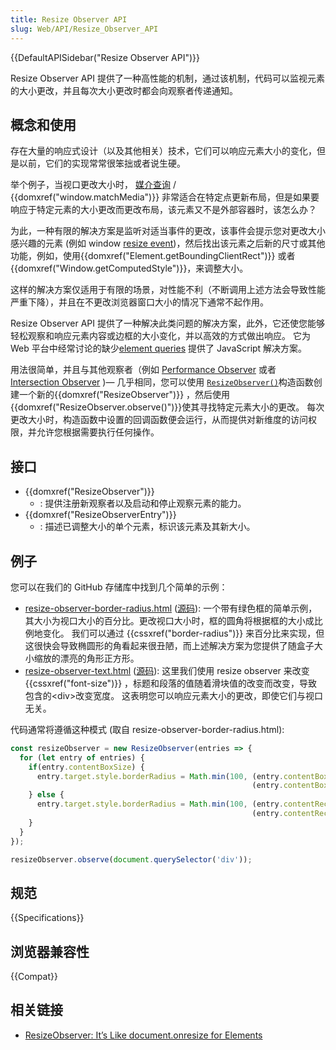 ```yaml
---
title: Resize Observer API
slug: Web/API/Resize_Observer_API
---
```

{{DefaultAPISidebar("Resize Observer API")}}

Resize Observer API 提供了一种高性能的机制，通过该机制，代码可以监视元素的大小更改，并且每次大小更改时都会向观察者传递通知。

## 概念和使用

存在大量的响应式设计（以及其他相关）技术，它们可以响应元素大小的变化，但是以前，它们的实现常常很笨拙或者说生硬。

举个例子，当视口更改大小时， [媒介查询](/zh-CN/docs/Web/CSS/Media_Queries) / {{domxref("window.matchMedia")}} 非常适合在特定点更新布局，但是如果要响应于特定元素的大小更改而更改布局，该元素又不是外部容器时，该怎么办？

为此，一种有限的解决方案是监听对适当事件的更改，该事件会提示您对更改大小感兴趣的元素 (例如 window [resize event](/zh-CN/docs/Web/API/Window/resize_event))，然后找出该元素之后新的尺寸或其他功能，例如，使用{{domxref("Element.getBoundingClientRect")}} 或者{{domxref("Window.getComputedStyle")}}，来调整大小。

这样的解决方案仅适用于有限的场景，对性能不利（不断调用上述方法会导致性能严重下降），并且在不更改浏览器窗口大小的情况下通常不起作用。

Resize Observer API 提供了一种解决此类问题的解决方案，此外，它还使您能够轻松观察和响应元素内容或边框的大小变化，并以高效的方式做出响应。 它为 Web 平台中经常讨论的缺少[element queries](https://www.xanthir.com/b4PR0) 提供了 JavaScript 解决方案。

用法很简单，并且与其他观察者（例如 [Performance Observer](/zh-CN/docs/Web/API/PerformanceObserver) 或者 [Intersection Observer](/zh-CN/docs/Web/API/Intersection_Observer_API) )— 几乎相同，您可以使用 [`ResizeObserver()`](/zh-CN/docs/Web/API/ResizeObserver/ResizeObserver)构造函数创建一个新的{{domxref("ResizeObserver")}} ，然后使用 {{domxref("ResizeObserver.observe()")}}使其寻找特定元素大小的更改。 每次更改大小时，构造函数中设置的回调函数便会运行，从而提供对新维度的访问权限，并允许您根据需要执行任何操作。

## 接口

- {{domxref("ResizeObserver")}}
  - : 提供注册新观察者以及启动和停止观察元素的能力。
- {{domxref("ResizeObserverEntry")}}
  - : 描述已调整大小的单个元素，标识该元素及其新大小。

## 例子

您可以在我们的 GitHub 存储库中找到几个简单的示例：

- [resize-observer-border-radius.html](https://mdn.github.io/dom-examples/resize-observer/resize-observer-border-radius.html) ([源码](https://github.com/mdn/dom-examples/blob/master/resize-observer/resize-observer-border-radius.html)): 一个带有绿色框的简单示例，其大小为视口大小的百分比。更改视口大小时，框的圆角将根据框的大小成比例地变化。 我们可以通过 {{cssxref("border-radius")}} 来百分比来实现，但这很快会导致椭圆形的角看起来很丑陋，而上述解决方案为您提供了随盒子大小缩放的漂亮的角形正方形。
- [resize-observer-text.html](https://mdn.github.io/dom-examples/resize-observer/resize-observer-text.html) ([源码](https://github.com/mdn/dom-examples/blob/master/resize-observer/resize-observer-text.html)): 这里我们使用 resize observer 来改变 {{cssxref("font-size")}} ，标题和段落的值随着滑块值的改变而改变，导致包含的\<div>改变宽度。 这表明您可以响应元素大小的更改，即使它们与视口无关。

代码通常将遵循这种模式 (取自 resize-observer-border-radius.html):

```js
const resizeObserver = new ResizeObserver(entries => {
  for (let entry of entries) {
    if(entry.contentBoxSize) {
      entry.target.style.borderRadius = Math.min(100, (entry.contentBoxSize.inlineSize/10) +
                                                      (entry.contentBoxSize.blockSize/10)) + 'px';
    } else {
      entry.target.style.borderRadius = Math.min(100, (entry.contentRect.width/10) +
                                                      (entry.contentRect.height/10)) + 'px';
    }
  }
});

resizeObserver.observe(document.querySelector('div'));
```

## 规范

{{Specifications}}

## 浏览器兼容性

{{Compat}}

## 相关链接

- [ResizeObserver: It’s Like document.onresize for Elements](https://developers.google.com/web/updates/2016/10/resizeobserver)
